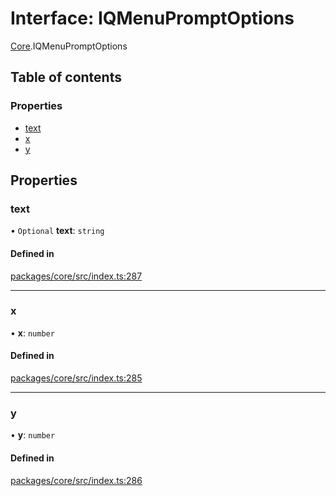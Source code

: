 # Interface: IQMenuPromptOptions

[Core](../modules/Core.md).IQMenuPromptOptions

## Table of contents

### Properties

- [text](Core.IQMenuPromptOptions.md#text)
- [x](Core.IQMenuPromptOptions.md#x)
- [y](Core.IQMenuPromptOptions.md#y)

## Properties

### text

• `Optional` **text**: `string`

#### Defined in

[packages/core/src/index.ts:287](https://github.com/iniquitybbs/iniquity/blob/55edf2a/packages/core/src/index.ts#L287)

___

### x

• **x**: `number`

#### Defined in

[packages/core/src/index.ts:285](https://github.com/iniquitybbs/iniquity/blob/55edf2a/packages/core/src/index.ts#L285)

___

### y

• **y**: `number`

#### Defined in

[packages/core/src/index.ts:286](https://github.com/iniquitybbs/iniquity/blob/55edf2a/packages/core/src/index.ts#L286)
